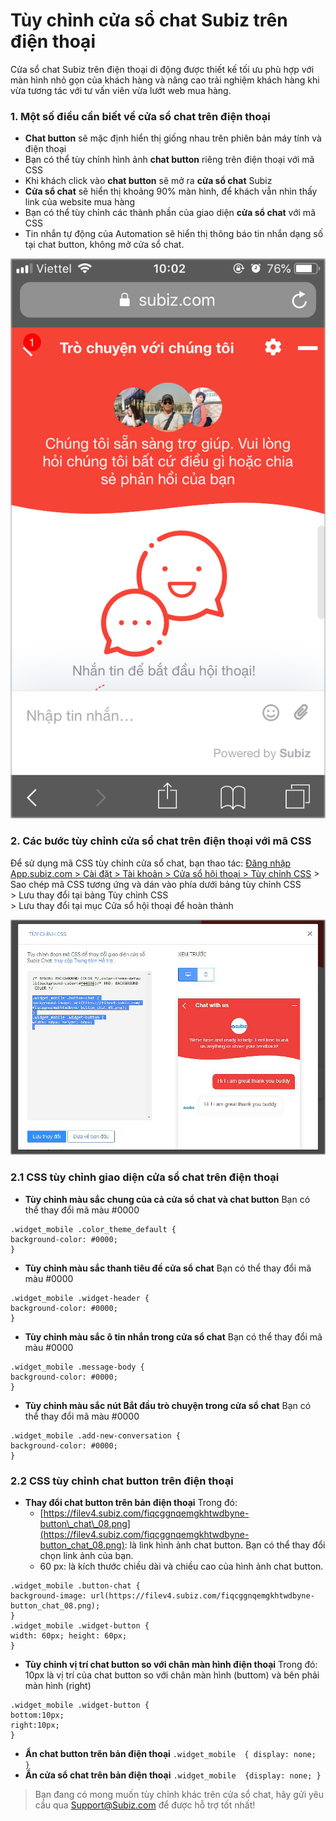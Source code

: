 # Tùy chỉnh cửa sổ chat Subiz trên điện thoại

Cửa sổ chat Subiz trên điện thoại di động được thiết kế tối ưu phù hợp với màn hình nhỏ gọn của khách hàng và nâng cao trải nghiệm khách hàng khi vừa tương tác với tư vấn viên vừa lướt web mua hàng.

### 1. Một số điều cần biết về cửa sổ chat trên điện thoại 

* **Chat button** sẽ mặc định hiển thị giống nhau trên phiên bản máy tính và điện thoại
* Bạn có thể tùy chỉnh hình ảnh **chat button** riêng trên điện thoại với mã CSS
* Khi khách click vào **chat button** sẽ mở ra **cửa sổ chat** Subiz
* **Cửa sổ chat** sẽ hiển thị khoảng 90% màn hình, để khách vẫn nhìn thấy link của website mua hàng
* Bạn có thể tùy chỉnh các thành phần của giao diện **cửa sổ chat** với mã CSS
* Tin nhắn tự động của Automation sẽ hiển thị thông báo tin nhắn dạng số tại chat button, không mở cửa sổ chat.

![C&#x1EED;a s&#x1ED5; Subiz chat tr&#xEA;n &#x111;i&#x1EC7;n tho&#x1EA1;i](../../../.gitbook/assets/widget-vn.png)

### 2. Các bước tùy chỉnh cửa sổ chat trên điện thoại với mã CSS

Để sử dụng mã CSS tùy chỉnh cửa sổ chat, bạn thao tác: [Đăng nhập App.subiz.com &gt; Cài đặt &gt; Tài khoản &gt; Cửa sổ hội thoại &gt; Tùy chỉnh CSS](https://app.subiz.com/settings/widget-setting) &gt; Sao chép mã CSS tương ứng và dán vào phía dưới bảng tùy chỉnh CSS  
&gt; Lưu thay đổi tại bảng Tùy chỉnh CSS   
&gt; Lưu thay đổi tại mục Cửa sổ hội thoại để hoàn thành

![B&#x1EA3;ng t&#xF9;y ch&#x1EC9;nh CSS](../../../.gitbook/assets/2.-box-copy.jpg)

### 2.1 CSS tùy chỉnh giao diện cửa sổ chat trên điện thoại

* **Tùy chỉnh màu sắc chung của cả cửa sổ chat và chat button** Bạn có thể thay đổi mã màu \#0000

```text
.widget_mobile .color_theme_default {
background-color: #0000;
}
```

* **Tùy chỉnh màu sắc thanh tiêu đề cửa sổ chat** Bạn có thể thay đổi mã màu \#0000

```text
.widget_mobile .widget-header {
background-color: #0000;
}
```

* **Tùy chỉnh màu sắc ô tin nhắn trong cửa sổ chat** Bạn có thể thay đổi mã màu \#0000

```text
.widget_mobile .message-body {
background-color: #0000;
}
```

* **Tùy chỉnh màu sắc nút Bắt đầu trò chuyện trong cửa sổ chat** Bạn có thể thay đổi mã màu \#0000

```text
.widget_mobile .add-new-conversation {
background-color: #0000;
}
```

### 2.2 CSS tùy chỉnh chat button trên điện thoại

* **Thay đổi chat button trên bản điện thoại** Trong đó:  
  * [https://filev4.subiz.com/fiqcggnqemgkhtwdbyne-button\_chat\_08.png](https://filev4.subiz.com/fiqcggnqemgkhtwdbyne-button_chat_08.png): là link hình ảnh chat button. Bạn có thể thay đổi chọn link ảnh của bạn.
  * 60 px: là kích thước chiều dài và chiều cao của hình ảnh chat button.

```text
.widget_mobile .button-chat {
background-image: url(https://filev4.subiz.com/fiqcggnqemgkhtwdbyne-button_chat_08.png);
}
.widget_mobile .widget-button {
width: 60px; height: 60px;
}
```

* **Tùy chỉnh vị trí chat button so với chân màn hình điện thoại** Trong đó: 10px là vị trí của chat button so với chân màn hình \(buttom\) và bên phải màn hình \(right\)

```text
.widget_mobile .widget-button {
bottom:10px;
right:10px;
}
```

* **Ẩn chat button trên bản điện thoại** `.widget_mobile  { display: none;  }` 
* **Ẩn cửa sổ chat trên bản điện thoại**  `.widget_mobile  {display: none; }`

> Bạn đang có mong muốn tùy chỉnh khác trên cửa sổ chat, hãy  gửi yêu cầu qua Support@Subiz.com để được hỗ trợ tốt nhất!

